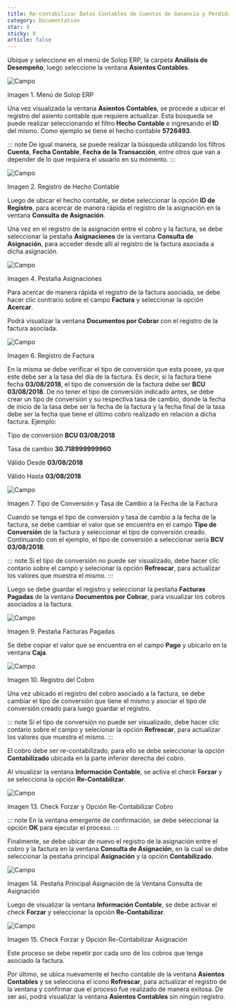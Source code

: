 ```yaml
---
title: Re-contabilizar Datos Contables de Cuentas de Ganancia y Perdida
category: Documentation
star: 9
sticky: 9
article: false
---
```


Ubique y seleccione en el menú de Solop ERP, la carpeta **Análisis de Desempeño**, luego seleccione la ventana **Asientos Contables**.

![Campo](/assets/img/docs/accounting-management/acm-accounting-image625.png)

Imagen 1. Menú de Solop ERP

Una vez visualizada la ventana **Asientos Contables**, se procede a ubicar el registro del asiento contable que requiere actualizar. Esta búsqueda se puede realizar seleccionando el filtro **Hecho Contable** e ingresando el **ID** del mismo. Como ejemplo se tiene el hecho contable **5726493**.

::: note
De igual manera, se puede realizar la búsqueda utilizando los filtros **Cuenta**, **Fecha Contable**, **Fecha de la Transacción**, entre otros que van a depender de lo que requiera el usuario en su momento.
:::

![Campo](/assets/img/docs/accounting-management/acm-accounting-image626.png)

Imagen 2. Registro de Hecho Contable

Luego de ubicar el hecho contable, se debe seleccionar la opción **ID de Registro**, para acercar de manera rápida el registro de la asignación en la ventana **Consulta de Asignación**.

Una vez en el registro de la asignación entre el cobro y la factura, se debe seleccionar la pestaña **Asignaciones** de la ventana **Consulta de Asignación**, para acceder desde allí al registro de la factura asociada a dicha asignación.

![Campo](/assets/img/docs/accounting-management/acm-accounting-image628.png)

Imagen 4. Pestaña Asignaciones

Para acercar de manera rápida el registro de la factura asociada, se debe hacer clic contrario sobre el campo **Factura** y seleccionar la opción **Acercar**.

Podrá visualizar la ventana **Documentos por Cobrar** con el registro de la factura asociada.

![Campo](/assets/img/docs/accounting-management/acm-accounting-image630.png)

Imagen 6. Registro de Factura

En la misma se debe verificar el tipo de conversión que esta posee, ya que este debe ser a la tasa del día de la factura. Es decir, si la factura tiene fecha **03/08/2018**, el tipo de conversión de la factura debe ser **BCU 03/08/2018**. De no tener el tipo de conversión indicado antes, se debe crear un tipo de conversión y su respectiva tasa de cambio, donde la fecha de inicio de la tasa debe ser la fecha de la factura y la fecha final de la tasa debe ser la fecha que tiene el último cobro realizado en relación a dicha factura. Ejemplo:

Tipo de conversión **BCU 03/08/2018**

Tasa de cambio **30.718999999960**

Válido Desde **03/08/2018**

Válido Hasta **03/08/2018**

![Campo](/assets/img/docs/accounting-management/acm-accounting-image631.png)

Imagen 7. Tipo de Conversión y Tasa de Cambio a la Fecha de la Factura

Cuando se tenga el tipo de conversión y tasa de cambio a la fecha de la factura, se debe cambiar el valor que se encuentra en el campo **Tipo de Conversión** de la factura y seleccionar el tipo de conversión creado. Continuando con el ejemplo, el tipo de conversión a seleccionar sería **BCV 03/08/2018**.

::: note
Si el tipo de conversión no puede ser visualizado, debe hacer clic contario sobre el campo y selecionar la opción **Refrescar**, para actualizar los valores que muestra el mismo.
:::

Luego se debe guardar el registro y seleccionar la pestaña **Facturas Pagadas** de la ventana **Documentos por Cobrar**, para visualizar los cobros asociados a la factura.

![Campo](/assets/img/docs/accounting-management/acm-accounting-image633.png)

Imagen 9. Pestaña Facturas Pagadas

Se debe copiar el valor que se encuentra en el campo **Pago** y ubicarlo en la ventana **Caja**.

![Campo](/assets/img/docs/accounting-management/acm-accounting-image634.png)

Imagen 10. Registro del Cobro

Una vez ubicado el registro del cobro asociado a la factura, se debe cambiar el tipo de conversión que tiene el mismo y asociar el tipo de conversión creado para luego guardar el registro.

::: note
Si el tipo de conversión no puede ser visualizado, debe hacer clic contario sobre el campo y selecionar la opción **Refrescar**, para actualizar los valores que muestra el mismo.
:::

El cobro debe ser re-contabilizado, para ello se debe seleccionar la opción **Contabilizado** ubicada en la parte inferior derecha del cobro.

Al visualizar la ventana **Información Contable**, se activa el check **Forzar** y se selecciona la opción **Re-Contabilizar**.

![Campo](/assets/img/docs/accounting-management/acm-accounting-image637.png)

Imagen 13. Check Forzar y Opción Re-Contabilizar Cobro

::: note
En la ventana emergente de confirmación, se debe seleccionar la opción **OK** para ejecutar el proceso.
:::

Finalmente, se debe ubicar de nuevo el registro de la asignación entre el cobro y la factura en la ventana **Consulta de Asignación**, en la cual se debe seleccionar la pestaña principal **Asignación** y la opción **Contabilizado**.

![Campo](/assets/img/docs/accounting-management/acm-accounting-image638.png)

Imagen 14. Pestaña Principal Asignación de la Ventana Consulta de Asignación

Luego de visualizar la ventana **Información Contable**, se debe activar el check **Forzar** y seleccionar la opción **Re-Contabilizar**.

![Campo](/assets/img/docs/accounting-management/acm-accounting-image639.png)

Imagen 15. Check Forzar y Opción Re-Contabilizar Asignación

Este proceso se debe repetir por cada uno de los cobros que tenga asociado la factura.

Por último, se ubica nuevamente el hecho contable de la ventana **Asientos Contables** y se selecciona el icono **Refrescar**, para actualizar el registro de la ventana y confirmar que el proceso fue realizado de manera exitosa. De ser así, podrá visualizar la ventana **Asientos Contables** sin ningún registro.
